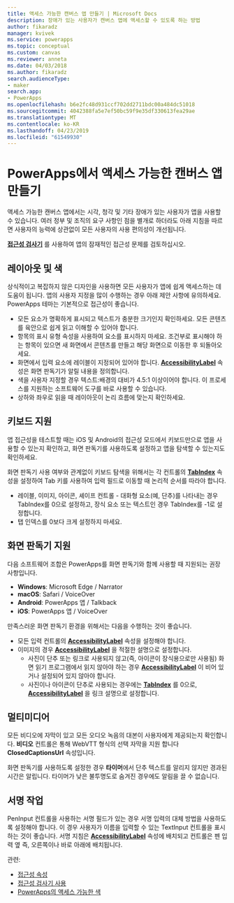 ```yaml
---
title: 액세스 가능한 캔버스 앱 만들기 | Microsoft Docs
description: 장애가 있는 사용자가 캔버스 앱에 액세스할 수 있도록 하는 방법
author: fikaradz
manager: kvivek
ms.service: powerapps
ms.topic: conceptual
ms.custom: canvas
ms.reviewer: anneta
ms.date: 04/03/2018
ms.author: fikaradz
search.audienceType:
- maker
search.app:
- PowerApps
ms.openlocfilehash: b6e2fc48d931ccf702dd2711bdc00a484dc51018
ms.sourcegitcommit: 4042388fa5e7ef50bc59f9e35df330613fea29ae
ms.translationtype: MT
ms.contentlocale: ko-KR
ms.lasthandoff: 04/23/2019
ms.locfileid: "61549930"
---
```

# <a name="create-accessible-canvas-apps-in-powerapps"></a>PowerApps에서 액세스 가능한 캔버스 앱 만들기
액세스 가능한 캔버스 앱에서는 시각, 청각 및 기타 장애가 있는 사용자가 앱을 사용할 수 있습니다.  여러 정부 및 조직의 요구 사항인 점을 별개로 하더라도 아래 지침을 따르면 사용자의 능력에 상관없이 모든 사용자의 사용 편의성이 개선됩니다.

**[접근성 검사기](accessibility-checker.md)** 를 사용하여 앱의 잠재적인 접근성 문제를 검토하십시오. 

## <a name="layout-and-color"></a>레이아웃 및 색
상식적이고 복잡하지 않은 디자인을 사용하면 모든 사용자가 앱에 쉽게 액세스하는 데 도움이 됩니다.  앱의 사용자 지정을 많이 수행하는 경우 아래 제안 사항에 유의하세요.  PowerApps 테마는 기본적으로 접근성이 좋습니다.
- 모든 요소가 명확하게 표시되고 텍스트가 충분한 크기인지 확인하세요.  모든 콘텐츠를 육안으로 쉽게 읽고 이해할 수 있어야 합니다.
- 항목의 표시 유형 속성을 사용하여 요소를 표시하지 마세요.  조건부로 표시해야 하는 항목이 있으면 새 화면에서 콘텐츠를 만들고 해당 화면으로 이동한 후 되돌아오세요.
- 화면에서 입력 요소에 레이블이 지정되어 있어야 합니다. **[AccessibilityLabel](controls/properties-accessibility.md)** 속성은 화면 판독기가 알릴 내용을 정의합니다.
- 색을 사용자 지정할 경우 텍스트:배경의 대비가 4.5:1 이상이어야 합니다.  이 프로세스를 지원하는 소프트웨어 도구를 바로 사용할 수 있습니다.
- 상하와 좌우로 읽을 때 레이아웃이 논리 흐름에 맞는지 확인하세요.


## <a name="keyboard-support"></a>키보드 지원
앱 접근성을 테스트할 때는 iOS 및 Android의 접근성 모드에서 키보드만으로 앱을 사용할 수 있는지 확인하고, 화면 판독기를 사용하도록 설정하고 앱을 탐색할 수 있는지도 확인하세요.

화면 판독기 사용 여부와 관계없이 키보드 탐색을 위해서는 각 컨트롤의 **[TabIndex](controls/properties-accessibility.md)** 속성을 설정하여 Tab 키를 사용하여 입력 필드로 이동할 때 논리적 순서를 따라야 합니다.
- 레이블, 이미지, 아이콘, 셰이프 컨트롤 - 대화형 요소(예, 단추)를 나타내는 경우 TabIndex를 0으로 설정하고, 장식 요소 또는 텍스트인 경우 TabIndex를 -1로 설정합니다.
- 탭 인덱스를 0보다 크게 설정하지 마세요.

## <a name="screen-reader-support"></a>화면 판독기 지원
다음 소프트웨어 조합은 PowerApps를 화면 판독기와 함께 사용할 때 지원되는 권장 사항입니다.

- **Windows**: Microsoft Edge / Narrator
- **macOS**: Safari / VoiceOver
- **Android**: PowerApps 앱 / Talkback
- **iOS**: PowerApps 앱 / VoiceOver

만족스러운 화면 판독기 환경을 위해서는 다음을 수행하는 것이 좋습니다.

- 모든 입력 컨트롤의 **[AccessibilityLabel](controls/properties-accessibility.md)** 속성을 설정해야 합니다.
- 이미지의 경우 **[AccessibilityLabel](controls/properties-accessibility.md)** 을 적절한 설명으로 설정합니다.
  - 사진이 단추 또는 링크로 사용되지 않고(즉, 아이콘이 장식용으로만 사용됨) 화면 읽기 프로그램에서 읽지 않아야 하는 경우 **[AccessibilityLabel](controls/properties-accessibility.md)** 이 비어 있거나 설정되어 있지 않아야 합니다.
  - 사진이나 아이콘이 단추로 사용되는 경우에는 **[TabIndex](controls/properties-accessibility.md)** 를 0으로, **[AccessibilityLabel](controls/properties-accessibility.md)** 을 링크 설명으로 설정합니다.


## <a name="multimedia"></a>멀티미디어
모든 비디오에 자막이 있고 모든 오디오 녹음의 대본이 사용자에게 제공되는지 확인합니다.  **비디오** 컨트롤은 통해 WebVTT 형식의 선택 자막을 지원 합니다 **ClosedCaptionsUrl** 속성입니다.

화면 판독기를 사용하도록 설정한 경우 **타이머**에서 단추 텍스트를 알리지 않지만 경과된 시간은 알립니다.  타이머가 낮은 불투명도로 숨겨진 경우에도 알림을 끌 수 없습니다.

## <a name="working-with-signatures"></a>서명 작업
PenInput 컨트롤을 사용하는 서명 필드가 있는 경우 서명 입력의 대체 방법을 사용하도록 설정해야 합니다.  이 경우 사용자가 이름을 입력할 수 있는 TextInput 컨트롤을 표시하는 것이 좋습니다.  서명 지침은 **[AccessibilityLabel](controls/properties-accessibility.md)** 속성에 배치되고 컨트롤은 펜 입력 옆 즉, 오른쪽이나 바로 아래에 배치됩니다.



관련:
- [접근성 속성](controls/properties-accessibility.md)
- [접근성 검사기 사용](accessibility-checker.md)
- [PowerApps의 액세스 가능한 색](accessible-apps-color.md)
